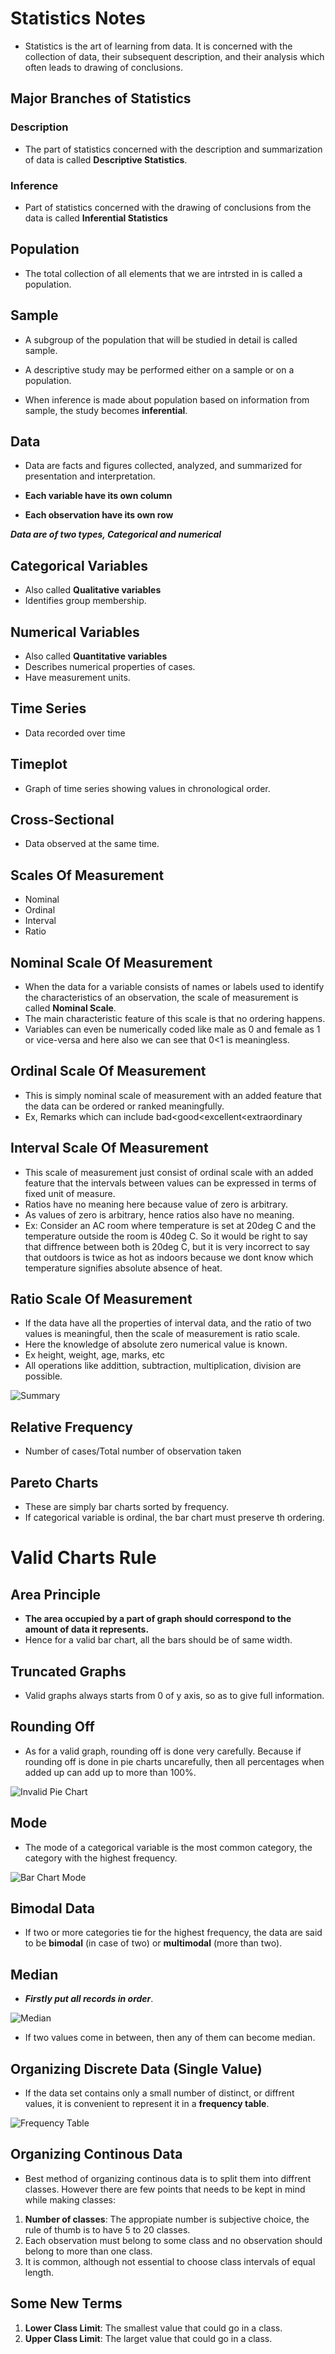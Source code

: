 # Statistics Notes

* Statistics is the art of learning from data. It is concerned with the collection of data, their subsequent description, and their analysis which often leads to drawing of conclusions.

## Major Branches of Statistics

### Description

* The part of statistics concerned with the description and summarization of data is called **Descriptive Statistics**.

### Inference

* Part of statistics concerned with the drawing of conclusions from the data is called **Inferential Statistics**

## Population

* The total collection of all elements that we are intrsted in is called a population.

## Sample

* A subgroup of the population that will be studied in detail is called sample.

* A descriptive study may be performed either on a sample or on a population.
* When inference is made about population based on information from sample, the study becomes **inferential**.

## Data

* Data are facts and figures collected, analyzed, and summarized for presentation and interpretation.

* **Each variable have its own column**
* **Each observation have its own row**

***Data are of two types, Categorical and numerical***

## Categorical Variables

* Also called **Qualitative variables**
* Identifies group membership.

## Numerical Variables

* Also called **Quantitative variables**
* Describes numerical properties of cases.
* Have measurement units.

## Time Series

* Data recorded over time

## Timeplot

* Graph of time series showing values in chronological order.

## Cross-Sectional

* Data observed at the same time.

## Scales Of Measurement

* Nominal
* Ordinal
* Interval
* Ratio

## Nominal Scale Of Measurement

* When the data for a variable consists of names or labels used to identify the characteristics of an observation, the scale of measurement is called **Nominal Scale**.
* The main characteristic feature of this scale is that no ordering happens.
* Variables can even be numerically coded like male as 0 and female as 1 or vice-versa and here also we can see that 0<1 is meaningless.

## Ordinal Scale Of Measurement

* This is simply nominal scale of measurement with an added feature that the data can be ordered or ranked meaningfully.
* Ex, Remarks which can include bad<good<excellent<extraordinary

## Interval Scale Of Measurement

* This scale of measurement just consist of ordinal scale with an added feature that the intervals between values can be expressed in terms of fixed unit of measure.
* Ratios have no meaning here because value of zero is arbitrary.
* As values of zero is arbitrary, hence ratios also have no meaning.
* Ex: Consider an AC room where temperature is set at 20deg C and the temperature outside the room is 40deg C. So it would be right to say that diffrence between both is 20deg C, but it is very incorrect to say that outdoors is twice as hot as indoors because we dont know which temperature signifies absolute absence of heat.

## Ratio Scale Of Measurement

* If the data have all the properties of interval data, and the ratio of two values is meaningful, then the scale of measurement is ratio scale.
* Here the knowledge of absolute zero numerical value is known.
* Ex height, weight, age, marks, etc
* All operations like addittion, subtraction, multiplication, division are possible.

![Summary](Scale_Of_Measurement.PNG)

## Relative Frequency

* Number of cases/Total number of observation taken

## Pareto Charts

* These are simply bar charts sorted by frequency.
* If categorical variable is ordinal, the bar chart must preserve th ordering.

# Valid Charts Rule

## Area Principle

* **The area occupied by a part of graph should correspond to the amount of data it represents.**
* Hence for a valid bar chart,  all the bars should be of same width.

## Truncated Graphs

* Valid graphs always starts from 0 of y axis, so as to give full information.

## Rounding Off

* As for a valid graph, rounding off is done very carefully. Because if rounding off is done in pie charts uncarefully, then all percentages when added up can add up to more than 100%.

![Invalid Pie Chart](Invalid_Pie_Chart.PNG)

## Mode

* The mode of a categorical variable is the most common category, the category with the highest frequency.

![Bar Chart Mode](Bar_Chart_Frequency.PNG)

## Bimodal Data

* If two or more categories tie for the highest frequency, the data are said to be **bimodal** (in case of two) or **multimodal** (more than two).

## Median

* ***Firstly put all records in order***.

![Median](Median.PNG)

* If two values come in between, then any of them can become median.

## Organizing Discrete Data (Single Value)

* If the data set contains only a small number of distinct, or diffrent values, it is convenient to represent it in a **frequency table**.

![Frequency Table](freq_table.PNG)

## Organizing Continous Data

* Best method of organizing continous data is to split them into diffrent classes. However there are few points that needs to be kept in mind while making classes:

1. **Number of classes**: The appropiate number is subjective choice, the rule of thumb is to have 5 to 20 classes.
2. Each observation must belong to some class and no observation should belong to more than one class.
3. It is common, although not essential to choose class intervals of equal length.

## Some New Terms

1. **Lower Class Limit**: The smallest value that could go in a class.
2. **Upper Class Limit**: The larget value that could go in a class.